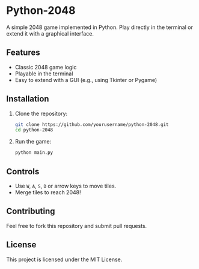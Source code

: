 # Python-2048

A simple 2048 game implemented in Python. Play directly in the terminal or extend it with a graphical interface.

## Features
- Classic 2048 game logic
- Playable in the terminal
- Easy to extend with a GUI (e.g., using Tkinter or Pygame)

## Installation 
1. Clone the repository:   
   ```sh
   git clone https://github.com/yourusername/python-2048.git
   cd python-2048
   ```  
2. Run the game:       
   ```sh      
   python main.py    
   ``` 

## Controls
- Use `W`, `A`, `S`, `D` or arrow keys to move tiles.
- Merge tiles to reach 2048! 

## Contributing
Feel free to fork this repository and submit pull requests.

## License
This project is licensed under the MIT License.
